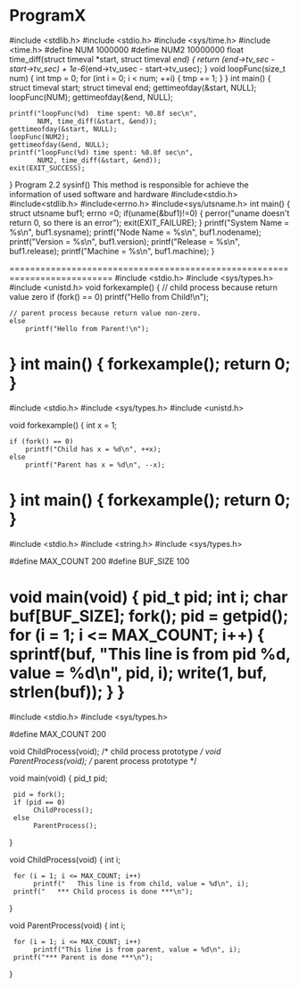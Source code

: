 # ProgramX
#include <stdlib.h>
#include <stdio.h>
#include <sys/time.h>
#include <time.h>
#define NUM 1000000
#define NUM2 10000000
float time_diff(struct timeval *start, struct timeval *end)
{
    return (end->tv_sec - start->tv_sec) + 1e-6*(end->tv_usec - start->tv_usec);
}
void loopFunc(size_t num)
{
    int tmp = 0;
    for (int i = 0; i < num; ++i) {
        tmp += 1;
    }
}
int main() {
    struct timeval start;
    struct timeval end;
    gettimeofday(&start, NULL);
    loopFunc(NUM);
    gettimeofday(&end, NULL);

    printf("loopFunc(%d)  time spent: %0.8f sec\n",
           NUM, time_diff(&start, &end));
    gettimeofday(&start, NULL);
    loopFunc(NUM2);
    gettimeofday(&end, NULL);
    printf("loopFunc(%d) time spent: %0.8f sec\n",
           NUM2, time_diff(&start, &end));
    exit(EXIT_SUCCESS);
}
Program 2.2 sysinf()
This method is responsible for achieve the information of used software and hardware 
#include<stdio.h>
#include<stdlib.h>
#include<errno.h>
#include<sys/utsname.h>
int main()
{
   struct utsname buf1;
   errno =0;
   if(uname(&buf1)!=0)
   {
      perror("uname doesn't return 0, so there is an error");
      exit(EXIT_FAILURE);
   }
   printf("System Name = %s\n", buf1.sysname);
   printf("Node Name = %s\n", buf1.nodename);
   printf("Version = %s\n", buf1.version);
   printf("Release = %s\n", buf1.release);
   printf("Machine = %s\n", buf1.machine);
}

==========================================================================
#include <stdio.h>
#include <sys/types.h>
#include <unistd.h>
void forkexample()
{
    // child process because return value zero
    if (fork() == 0)
        printf("Hello from Child!\n");
  
    // parent process because return value non-zero.
    else
        printf("Hello from Parent!\n");
}
int main()
{
    forkexample();
    return 0;
}
====================================================================
#include <stdio.h>
#include <sys/types.h>
#include <unistd.h>
  
void forkexample()
{
    int x = 1;
  
    if (fork() == 0)
        printf("Child has x = %d\n", ++x);
    else
        printf("Parent has x = %d\n", --x);
}
int main()
{
    forkexample();
    return 0;
}
=======================================================================
#include  <stdio.h>
#include  <string.h>
#include  <sys/types.h>

#define   MAX_COUNT  200
#define   BUF_SIZE   100

void  main(void)
{
     pid_t  pid;
     int    i;
     char   buf[BUF_SIZE];
     fork();
     pid = getpid();
     for (i = 1; i <= MAX_COUNT; i++) {
          sprintf(buf, "This line is from pid %d, value = %d\n", pid, i);
          write(1, buf, strlen(buf));
     } 
}
==================================================================
#include  <stdio.h>
#include  <sys/types.h>

#define   MAX_COUNT  200

void  ChildProcess(void);                /* child process prototype  */
void  ParentProcess(void);               /* parent process prototype */

void  main(void)
{
     pid_t  pid;

     pid = fork();
     if (pid == 0) 
          ChildProcess();
     else 
          ParentProcess();
}

void  ChildProcess(void)
{
     int   i;

     for (i = 1; i <= MAX_COUNT; i++)
          printf("   This line is from child, value = %d\n", i);
     printf("   *** Child process is done ***\n");
}

void  ParentProcess(void)
{
     int   i;

     for (i = 1; i <= MAX_COUNT; i++)
          printf("This line is from parent, value = %d\n", i);
     printf("*** Parent is done ***\n");
}
